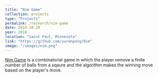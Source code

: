 ```yaml
---
title: "Nim Game"
collection: projects
type: "Projects"
permalink: /research/nim-game
date: 2018-10-20
year: 2018
location: "Saint Paul, Minnesota"
link: "https://github.com/yurenpang/Nim"
image: "/images/nim.png"
---
```


[Nim Game](https://github.com/yurenpang/Nim) is a combinatorial game in which the player remove a finite number of balls from a sqaure and the algorithm makes the winning move based on the player's move.
